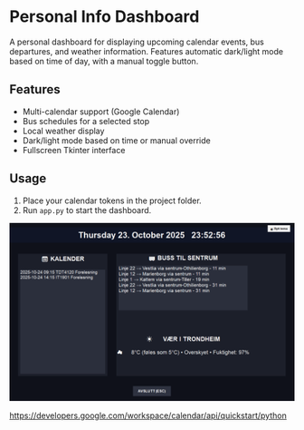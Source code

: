 # Personal Info Dashboard

A personal dashboard for displaying upcoming calendar events, bus departures, and weather information. Features automatic dark/light mode based on time of day, with a manual toggle button.

## Features
- Multi-calendar support (Google Calendar)
- Bus schedules for a selected stop
- Local weather display
- Dark/light mode based on time or manual override
- Fullscreen Tkinter interface

## Usage
1. Place your calendar tokens in the project folder.
2. Run `app.py` to start the dashboard.


![alt text](image.png)



https://developers.google.com/workspace/calendar/api/quickstart/python